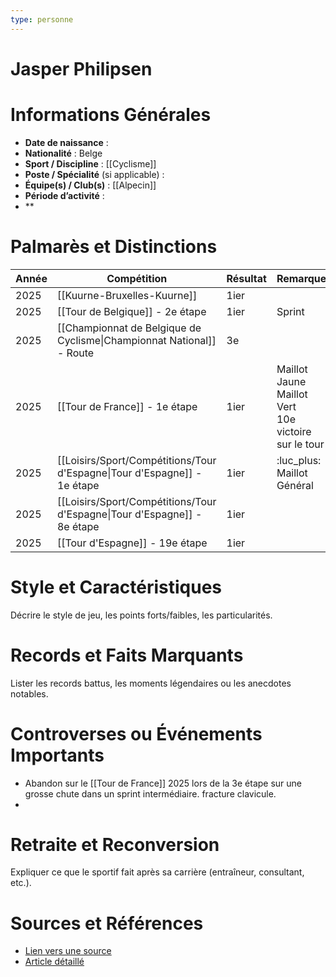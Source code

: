 ```yaml
---
type: personne
---
```


# Jasper Philipsen

# Informations Générales
- **Date de naissance** :  
- **Nationalité** :  Belge
- **Sport / Discipline** : [[Cyclisme]] 
- **Poste / Spécialité** (si applicable) :  
- **Équipe(s) / Club(s)** :  [[Alpecin]]
- **Période d’activité** :  
- **

# Palmarès et Distinctions
| Année | Compétition                                                              | Résultat | Remarque                                                  |     |
| ----- | ------------------------------------------------------------------------ | -------- | --------------------------------------------------------- | --- |
| 2025  | [[Kuurne-Bruxelles-Kuurne]]                                              | 1ier     |                                                           |     |
| 2025  | [[Tour de Belgique]] - 2e étape                                          | 1ier     | Sprint                                                    |     |
| 2025  | [[Championnat de Belgique de Cyclisme\|Championnat National]] - Route    | 3e       |                                                           |     |
| 2025  | [[Tour de France]] - 1e étape                                            | 1ier     | Maillot Jaune<br>Maillot Vert<br>10e victoire sur le tour |     |
| 2025  | [[Loisirs/Sport/Compétitions/Tour d'Espagne\|Tour d'Espagne]] - 1e étape | 1ier     | :luc_plus: Maillot Général                                |     |
| 2025  | [[Loisirs/Sport/Compétitions/Tour d'Espagne\|Tour d'Espagne]] - 8e étape | 1ier     |                                                           |     |
| 2025  | [[Tour d'Espagne]] - 19e étape                                           | 1ier     |                                                           |     |

# Style et Caractéristiques
Décrire le style de jeu, les points forts/faibles, les particularités.

# Records et Faits Marquants
Lister les records battus, les moments légendaires ou les anecdotes notables.

# Controverses ou Événements Importants
- Abandon sur le [[Tour de France]] 2025 lors de la 3e étape sur une grosse chute dans un sprint intermédiaire. fracture clavicule.
- 

# Retraite et Reconversion
Expliquer ce que le sportif fait après sa carrière (entraîneur, consultant, etc.).

# Sources et Références
- [Lien vers une source](#)
- [Article détaillé](#)

